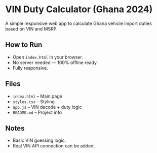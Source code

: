 # VIN Duty Calculator (Ghana 2024)

A simple responsive web app to calculate Ghana vehicle import duties based on VIN and MSRP.

## How to Run
- Open `index.html` in your browser.
- No server needed — 100% offline ready.
- Fully responsive.

## Files
- `index.html` – Main page
- `styles.css` – Styling
- `app.js` – VIN decode + duty logic
- `README.md` – Project info

## Notes
- Basic VIN guessing logic.
- Real VIN API connection can be added.
